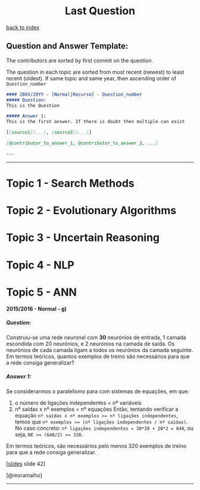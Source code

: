 <h1 align="center">Last Question</h1>

[back to index](../README.md)

## Question and Answer Template:
The contributors are sorted by first commit on the question.

The question in each topic are sorted from most recent (newest) to least recent (oldest). If same topic and same year, then ascending order of `Question_number`

```markdown
#### 20XX/20YY - [Normal|Recurso] - Question_number
##### Question:
This is the Question

##### Answer 1:
This is the first answer. If there is doubt then multiple can exist

[[source1](...), [source2](...)]

[@contributor_to_answer_1, @contributor_to_answer_2, ...]

---
```

---


# Topic 1 - Search Methods


# Topic 2 - Evolutionary Algorithms


# Topic 3 - Uncertain Reasoning


# Topic 4 - NLP


# Topic 5 - ANN

#### 2015/2016 - Normal - g)
##### Question:
Construiu-se uma rede neuronal com **30** neurónios de entrada, 1 camada escondida com 20 neurónios, e 2 neurónios na camada de saída. Os neurónios de cada camada ligam a todos os neurónios da camada seguinte. Em termos teóricos, quantos exemplos de treino são necessários para que a rede consiga generalizar? 

##### Answer 1:
Se considerarmos o paralelismo para com sistemas de equações, em que:
 1. o número de ligações independentes = nº variáveis
 2. nº saídas x nº exemplos = nº equações
Então, tentando verificar a equação `nº saídas x nº exemplos >= nº ligações independentes`, temos que `nº exemplos >= (nº ligações independentes / nº saídas)`. No caso concreto: `nº ligações independentes = 30*20 + 20*2 = 640`, ou seja, `NE >= (640/2) >= 320`. 

Em termos teóricos, são necessários pelo menos 320 exemplos de treino para que a rede consiga generalizar.

[[slides](https://web.fe.up.pt/~eol/IA/1718/APONTAMENTOS/7_RN_DL.pdf) slide 42]

[@msramalho]

---
